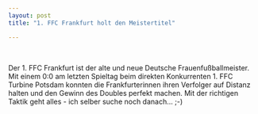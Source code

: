 ```yaml
---
layout: post
title: "1. FFC Frankfurt holt den Meistertitel"

---
```


 

Der 1. FFC Frankfurt ist der alte und neue Deutsche Frauenfußballmeister. Mit einem 0:0 am letzten Spieltag beim direkten Konkurrenten 1. FFC Turbine Potsdam konnten die Frankfurterinnen ihren Verfolger auf Distanz halten und den Gewinn des Doubles perfekt machen. Mit der richtigen Taktik geht alles - ich selber suche noch danach... ;-)
